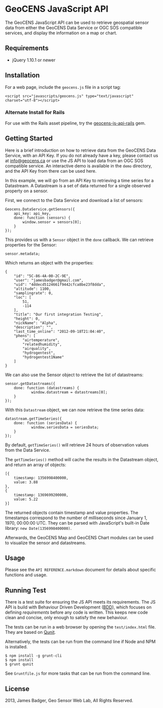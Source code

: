 # GeoCENS JavaScript API

The GeoCENS JavaScript API can be used to retrieve geospatial sensor data from either the GeoCENS Data Service or OGC SOS compatible services, and display the information on a map or chart.

## Requirements

* jQuery 1.10.1 or newer

## Installation

For a web page, include the `geocens.js` file in a script tag:

	<script src="javascripts/geocens.js" type="text/javascript" charset="utf-8"></script>

### Alternate Install for Rails

For use with the Rails asset pipeline, try the [geocens-js-api-rails](https://github.com/Canarie-Sensor-RPI/geocens-js-api-rails) gem.

## Getting Started

Here is a brief introduction on how to retrieve data from the GeoCENS Data Service, with an API Key. If you do not already have a key, please contact us at <info@geocens.ca> or use the JS API to load data from an OGC SOS compatible service. An interactive demo is available in the `demo` directory, and the API Key from there can be used here.

In this example, we will go from an API Key to retrieving a time series for a Datastream. A Datastream is a set of data returned for a single observed property on a sensor.

First, we connect to the Data Service and download a list of sensors:

	Geocens.DataService.getSensors({
		api_key: api_key,
		done: function (sensors) {
			window.sensor = sensors[0];
		}
	});

This provides us with a `Sensor` object in the `done` callback. We can retrieve properties for the Sensor:

	sensor.metadata;

Which returns an object with the properties:

	{
		"id": "5C-86-4A-00-2C-9E",
		"user": "jamesbadger@gmail.com",
		"uid": "4ddecd5124661f9442cfca8be23f8dda",
		"altitude": 1100,
		"samplingrate": 0,
		"loc": [
			51,
			-114
		],
		"title": "Our first integration Testing",
		"height": 0,
		"nickName": "Alpha",
		"description": "",
		"last_time_online": "2012-09-18T21:04:40",
		"phens": [
			"airtemperature",
			"relatedhumidity",
			"airquality",
			"hydrogentest",
			"hydrogentest1Name"
		]
	}

We can also use the Sensor object to retrieve the list of datastreams:

	sensor.getDatastreams({
		done: function (datastreams) {
				window.datastream = datastreams[0];
		}
	});

With this `Datastream` object, we can now retrieve the time series data:

	datastream.getTimeSeries({
		done: function (seriesData) {
				window.seriesData = seriesData;
		}
	});

By default, `getTimeSeries()` will retrieve 24 hours of observation values from the Data Service.

The `getTimeSeries()` method will cache the results in the Datastream object, and return an array of objects:

	[{
		timestamp: 1356998400000,
		value: 3.88
	},
	{
		timestamp: 1369699200000,
		value: 5.22
	}]

The returned objects contain timestamp and value properties. The timestamps correspond to the number of milliseconds since January 1, 1970, 00:00:00 UTC. They can be parsed with JavaScript's built-in Date library: `new Date(1356998400000)`.

Afterwards, the GeoCENS Map and GeoCENS Chart modules can be used to visualize the sensor and datastreams.

## Usage

Please see the `API REFERENCE.markdown` document for details about specific functions and usage.

## Running Test

There is a test suite for ensuring the JS API meets its requirements. The JS API is build with Behaviour Driven Development ([BDD](http://dannorth.net/introducing-bdd/)), which focuses on defining *requirements* before any code is written. This keeps new code clean and concise, only enough to satisfy the new behaviour.

The tests can be run in a web browser by opening the `test/index.html` file. They are based on [Qunit](http://qunitjs.com/).

Alternatively, the tests can be run from the command line if Node and NPM is installed.

	$ npm install -g grunt-cli
	$ npm install
	$ grunt qunit

See `Gruntfile.js` for more tasks that can be run from the command line.

## License

2013, James Badger, Geo Sensor Web Lab, All Rights Reserved.
